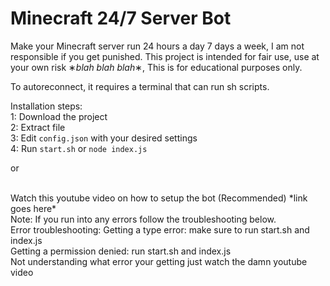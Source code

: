 # Minecraft 24/7 Server Bot
Make your Minecraft server run 24 hours a day 7 days a week, I am not responsible if you get punished. This project is intended for fair use, use at your own risk ∗*blah blah blah*∗, This is for educational purposes only.

To autoreconnect, it requires a terminal that can run sh scripts.


Installation steps:
<br>
1: Download the project
<br>
2: Extract file
<br>
3: Edit `config.json` with your desired settings
<br>
4: Run `start.sh` or `node index.js`
<br>

 or 
 
<br>
Watch this youtube video on how to setup the bot (Recommended) *link goes here* 

<br>
Note: If you run into any errors follow the troubleshooting below.
<br>
Error troubleshooting:
Getting a type error: make sure to run start.sh and index.js
<br>
Getting a permission denied: run start.sh and index.js
<br>
Not understanding what error your getting just watch the damn youtube video
<br>
